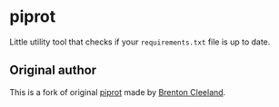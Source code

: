 # piprot

Little utility tool that checks if your `requirements.txt` file is up to date.


## Original author

This is a fork of original [piprot](https://github.com/sesh/piprot) made by [Brenton Cleeland](https://github.com/sesh).

